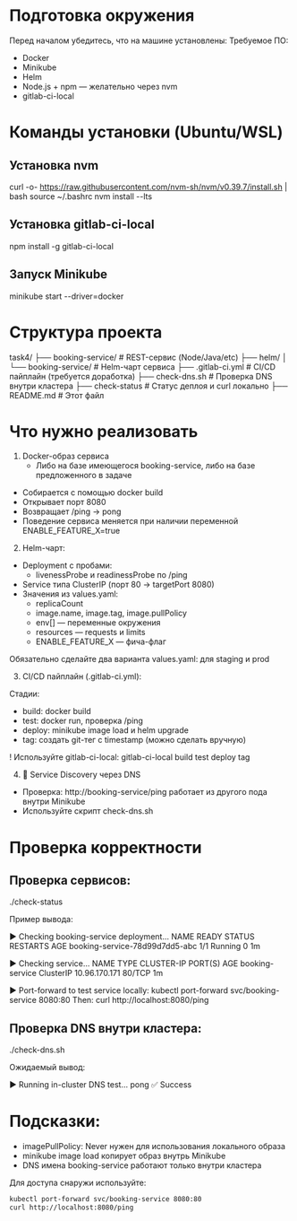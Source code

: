 # Подготовка окружения
Перед началом убедитесь, что на машине установлены:
Требуемое ПО:
- Docker
- Minikube
- Helm
- Node.js + npm — желательно через nvm
- gitlab-ci-local

# Команды установки (Ubuntu/WSL)

## Установка nvm
curl -o- https://raw.githubusercontent.com/nvm-sh/nvm/v0.39.7/install.sh | bash
source ~/.bashrc
nvm install --lts

## Установка gitlab-ci-local
npm install -g gitlab-ci-local

## Запуск Minikube
minikube start --driver=docker

# Структура проекта

task4/
├── booking-service/               # REST-сервис (Node/Java/etc)
├── helm/
│   └── booking-service/          # Helm-чарт сервиса
├── .gitlab-ci.yml                # CI/CD пайплайн (требуется доработка)
├── check-dns.sh                  # Проверка DNS внутри кластера
├── check-status                  # Статус деплоя и curl локально
├── README.md                     # Этот файл

# Что нужно реализовать

1. Docker-образ сервиса
	- Либо на базе имеющегося booking-service, либо на базе предложенного в задаче
- Собирается с помощью docker build
- Открывает порт 8080
- Возвращает /ping → pong
- Поведение сервиса меняется при наличии переменной ENABLE_FEATURE_X=true

2. Helm-чарт:

- Deployment с пробами:
	- livenessProbe и readinessProbe по /ping
- Service типа ClusterIP (порт 80 → targetPort 8080)
- Значения из values.yaml:
	- replicaCount
	- image.name, image.tag, image.pullPolicy
	- env[] — переменные окружения	
	- resources — requests и limits
	- ENABLE_FEATURE_X — фича-флаг

Обязательно сделайте два варианта values.yaml: для staging и prod

3. CI/CD пайплайн (.gitlab-ci.yml):

Стадии:
- build: docker build
- test: docker run, проверка /ping
- deploy: minikube image load и helm upgrade
- tag: создать git-тег с timestamp (можно сделать вручную)

! Используйте gitlab-ci-local:
gitlab-ci-local build test deploy tag

4. 🔎 Service Discovery через DNS

- Проверка: http://booking-service/ping работает из другого пода внутри Minikube
- Используйте скрипт check-dns.sh

# Проверка корректности

## Проверка сервисов:

./check-status

Пример вывода:

▶️ Checking booking-service deployment...
NAME                             READY   STATUS    RESTARTS   AGE
booking-service-78d99d7dd5-abc   1/1     Running   0          1m

▶️ Checking service...
NAME              TYPE        CLUSTER-IP      PORT(S)   AGE
booking-service   ClusterIP   10.96.170.171   80/TCP    1m

▶️ Port-forward to test service locally:
kubectl port-forward svc/booking-service 8080:80
Then: curl http://localhost:8080/ping

## Проверка DNS внутри кластера:

./check-dns.sh

Ожидаемый вывод:

▶️ Running in-cluster DNS test...
pong
✅ Success


# Подсказки:

- imagePullPolicy: Never нужен для использования локального образа
- minikube image load копирует образ внутрь Minikube
- DNS имена booking-service работают только внутри кластера

Для доступа снаружи используйте:
```bash
kubectl port-forward svc/booking-service 8080:80
curl http://localhost:8080/ping
```